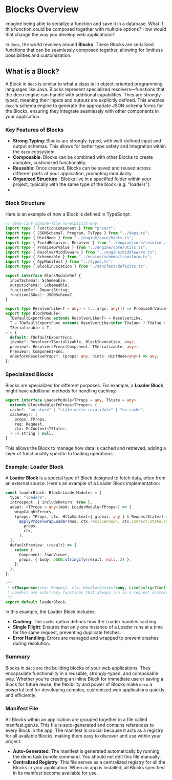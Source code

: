 # Blocks Overview

Imagine being able to serialize a function and save it in a database. What if
this function could be composed together with multiple options? How would that
change the way you develop web applications?

In `deco`, the world revolves around **Blocks**. These Blocks are serialized
functions that can be seamlessly composed together, allowing for limitless
possibilities and customization.

## What is a Block?

A Block in `deco` is similar to what a class is in object-oriented programming
languages like Java. Blocks represent specialized resolvers—functions that the
deco engine can handle with additional capabilities. They are strongly-typed,
meaning their inputs and outputs are explicitly defined. This enables `deco`'s
schema engine to generate the appropriate JSON schema forms for the Blocks,
ensuring they integrate seamlessly with other components in your application.

### Key Features of Blocks

- **Strong Typing**: Blocks are strongly-typed, with well-defined input and
  output schemas. This allows for better type safety and integration within the
  `deco` ecosystem.
- **Composable**: Blocks can be combined with other Blocks to create complex,
  customized functionality.
- **Reusable**: Once created, Blocks can be saved and reused across different
  parts of your application, promoting modularity.
- **Organized Structure** : Blocks live in a specified folder within your
  project, typically with the same type of the block (e.g. "loaders").
-

### Block Structure

Here is an example of how a Block is defined in TypeScript:

```typescript
// deno-lint-ignore-file no-explicit-any
import type { FunctionComponent } from "preact";
import type { JSONSchema7, Program, TsType } from "../deps.ts";
import type { HintNode } from "../engine/core/hints.ts";
import type { FieldResolver, Resolver } from "../engine/core/resolver.ts";
import type { PromiseOrValue } from "../engine/core/utils.ts";
import type { ResolverMiddleware } from "../engine/middleware.ts";
import type { Schemeable } from "../engine/schema/transform.ts";
import type { AppManifest } from "../types.ts";
import type { BlockInvocation } from "./manifest/defaults.ts";

export interface BlockModuleRef {
  inputSchema?: Schemeable;
  outputSchema?: Schemeable;
  functionRef: ImportString;
  functionJSDoc?: JSONSchema7;
}

export type ResolverLike<T = any> = (...args: any[]) => PromiseOrValue<T>;
export type BlockModule<
  TDefaultExportFunc extends ResolverLike<T> = ResolverLike,
  T = TDefaultExportFunc extends ResolverLike<infer TValue> ? TValue : any,
  TSerializable = T,
> = {
  default: TDefaultExportFunc;
  invoke?: Resolver<TSerializable, BlockInvocation, any>;
  preview?: Resolver<PreactComponent, TSerializable, any>;
  Preview?: ComponentFunc;
  onBeforeResolveProps?: (props: any, hints: HintNode<any>) => any;
};
```

### Specialized Blocks

Blocks are specialized for different purposes. For example, a **Loader Block**
might have additional methods for handling caching:

```typescript
export interface LoaderModule<TProps = any, TState = any>
  extends BlockModule<FnProps<TProps>> {
  cache?: "no-store" | "stale-while-revalidate" | "no-cache";
  cacheKey?: (
    props: TProps,
    req: Request,
    ctx: FnContext<TState>,
  ) => string | null;
}
```

This allows the Block to manage how data is cached and retrieved, adding a layer
of functionality specific to loading operations.

### Example: Loader Block

A **Loader Block** is a special type of Block designed to fetch data, often from
an external source. Here's an example of a Loader Block implementation:

```typescript
const loaderBlock: Block<LoaderModule> = {
  type: "loaders",
  introspect: { includeReturn: true },
  adapt: <TProps = any>(mod: LoaderModule<TProps>) => [
    wrapCaughtErrors,
    (props: TProps, ctx: HttpContext<{ global: any } & RequestState>) =>
      applyProps(wrapLoader(mod, ctx.resolveChain, ctx.context.state.release))(
        props,
        ctx,
      ),
  ],
  defaultPreview: (result) => {
    return {
      Component: JsonViewer,
      props: { body: JSON.stringify(result, null, 2) },
    };
  },
};

/**
 * <TResponse>(req: Request, ctx: HandlerContext<any, LiveConfig<TConfig>>) => Promise<TResponse> | TResponse
 * Loaders are arbitrary functions that always run in a request context, returning a response based on the config parameters and the request.
 */
export default loaderBlock;
```

In this example, the Loader Block includes:

- **Caching**: The `cache` option defines how the Loader handles caching.
- **Single Flight**: Ensures that only one instance of a Loader runs at a time
  for the same request, preventing duplicate fetches.
- **Error Handling**: Errors are managed and wrapped to prevent crashes during
  resolution.

### Summary

Blocks in `deco` are the building blocks of your web applications. They
encapsulate functionality in a reusable, strongly-typed, and composable way.
Whether you're creating an Inline Block for immediate use or saving a Block for
future reuse, the flexibility and power of Blocks make `deco` a powerful tool
for developing complex, customized web applications quickly and efficiently.

### Manifest File

All Blocks within an application are grouped together in a file called
manifest.gen.ts. This file is auto-generated and contains references to every
Block in the app. The manifest is crucial because it acts as a registry for all
available Blocks, making them easy to discover and use within your project.

- **Auto-Generated**: The manifest is generated automatically by running the
  deno task bundle command. You should not edit this file manually.
- **Centralized Registry**: This file serves as a centralized registry for all
  the Blocks in your application. When an app is installed, all Blocks specified
  in its manifest become available for use.

